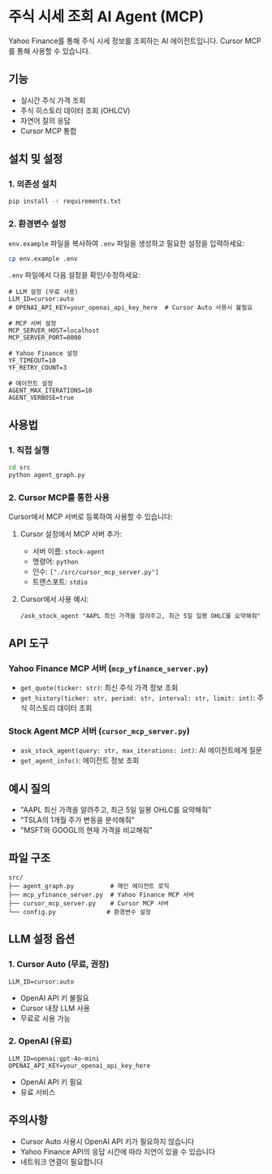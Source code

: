 # 주식 시세 조회 AI Agent (MCP)

Yahoo Finance를 통해 주식 시세 정보를 조회하는 AI 에이전트입니다. Cursor MCP를 통해 사용할 수 있습니다.

## 기능

- 실시간 주식 가격 조회
- 주식 히스토리 데이터 조회 (OHLCV)
- 자연어 질의 응답
- Cursor MCP 통합

## 설치 및 설정

### 1. 의존성 설치

```bash
pip install -r requirements.txt
```

### 2. 환경변수 설정

`env.example` 파일을 복사하여 `.env` 파일을 생성하고 필요한 설정을 입력하세요:

```bash
cp env.example .env
```

`.env` 파일에서 다음 설정을 확인/수정하세요:

```env
# LLM 설정 (무료 사용)
LLM_ID=cursor:auto
# OPENAI_API_KEY=your_openai_api_key_here  # Cursor Auto 사용시 불필요

# MCP 서버 설정
MCP_SERVER_HOST=localhost
MCP_SERVER_PORT=8000

# Yahoo Finance 설정
YF_TIMEOUT=10
YF_RETRY_COUNT=3

# 에이전트 설정
AGENT_MAX_ITERATIONS=10
AGENT_VERBOSE=true
```

## 사용법

### 1. 직접 실행

```bash
cd src
python agent_graph.py
```

### 2. Cursor MCP를 통한 사용

Cursor에서 MCP 서버로 등록하여 사용할 수 있습니다:

1. Cursor 설정에서 MCP 서버 추가:
   - 서버 이름: `stock-agent`
   - 명령어: `python`
   - 인수: `["./src/cursor_mcp_server.py"]`
   - 트랜스포트: `stdio`

2. Cursor에서 사용 예시:
   ```
   /ask_stock_agent "AAPL 최신 가격을 알려주고, 최근 5일 일봉 OHLC를 요약해줘"
   ```

## API 도구

### Yahoo Finance MCP 서버 (`mcp_yfinance_server.py`)

- `get_quote(ticker: str)`: 최신 주식 가격 정보 조회
- `get_history(ticker: str, period: str, interval: str, limit: int)`: 주식 히스토리 데이터 조회

### Stock Agent MCP 서버 (`cursor_mcp_server.py`)

- `ask_stock_agent(query: str, max_iterations: int)`: AI 에이전트에게 질문
- `get_agent_info()`: 에이전트 정보 조회

## 예시 질의

- "AAPL 최신 가격을 알려주고, 최근 5일 일봉 OHLC를 요약해줘"
- "TSLA의 1개월 주가 변동을 분석해줘"
- "MSFT와 GOOGL의 현재 가격을 비교해줘"

## 파일 구조

```
src/
├── agent_graph.py          # 메인 에이전트 로직
├── mcp_yfinance_server.py  # Yahoo Finance MCP 서버
├── cursor_mcp_server.py    # Cursor MCP 서버
└── config.py              # 환경변수 설정
```

## LLM 설정 옵션

### 1. Cursor Auto (무료, 권장)
```env
LLM_ID=cursor:auto
```
- OpenAI API 키 불필요
- Cursor 내장 LLM 사용
- 무료로 사용 가능

### 2. OpenAI (유료)
```env
LLM_ID=openai:gpt-4o-mini
OPENAI_API_KEY=your_openai_api_key_here
```
- OpenAI API 키 필요
- 유료 서비스

## 주의사항

- Cursor Auto 사용시 OpenAI API 키가 필요하지 않습니다
- Yahoo Finance API의 응답 시간에 따라 지연이 있을 수 있습니다
- 네트워크 연결이 필요합니다 